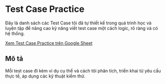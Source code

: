 # Test Case Practice

Đây là danh sách các Test Case tôi đã tự thiết kế trong quá trình học và luyện tập để nâng cao kỹ năng viết test case một cách logic, rõ ràng và có hệ thống.

[Xem Test Case Practice trên Google Sheet](https://docs.google.com/spreadsheets/d/11r3_HRhuoND68AsybuVJVstJNQvLgx_XiIHPvhw7sKU/edit?gid=25818085#gid=25818085)

## Mô tả
Mỗi test case đi kèm ví dụ cụ thể và cách tôi phân tích, triển khai từ yêu cầu thực tế, áp dụng các kỹ thuật kiểm thử.
